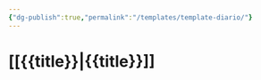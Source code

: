 ```yaml
---
{"dg-publish":true,"permalink":"/templates/template-diario/"}
---
```



# [[{{title}}\|{{title}}]]



